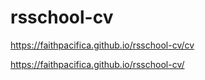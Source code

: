# rsschool-cv
https://faithpacifica.github.io/rsschool-cv/cv

https://faithpacifica.github.io/rsschool-cv/